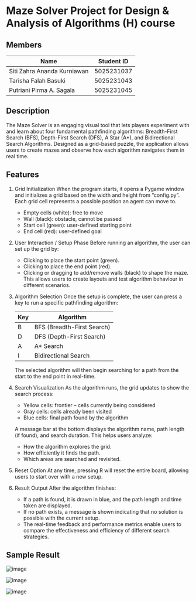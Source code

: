 # Maze Solver Project for Design & Analysis of Algorithms (H) course

## Members

| Name | Student ID |
|------|------------|
| Siti Zahra Ananda Kurniawan | 5025231037 |
| Tarisha Falah Basuki | 5025231043 |
| Putriani Pirma A. Sagala | 5025231045 |

## Description

The Maze Solver is an engaging visual tool that lets players experiment with and learn about four fundamental pathfinding algorithms: Breadth-First Search (BFS), Depth-First Search (DFS), A Star (A*), and Bidirectional Search Algorithms. Designed as a grid-based puzzle, the application allows users to create mazes and observe how each algorithm navigates them in real time.

## Features

1. Grid Initialization
   When the program starts, it opens a Pygame window and initializes a grid based on the width and height from “config.py”. Each grid cell represents a possible position an agent can move to.
   - Empty cells (white): free to move
   - Wall (black): obstacle, cannot be passed
   - Start cell (green): user-defined starting point
   - End cell (red): user-defined goal

2. User Interaction / Setup Phase
   Before running an algorithm, the user can set up the grid by:
   - Clicking to place the start point (green).
   - Clicking to place the end point (red).
   - Clicking or dragging to add/remove walls (black) to shape the maze.
   This allows users to create layouts and test algorithm behaviour in different scenarios.

3. Algorithm Selection
   Once the setup is complete, the user can press a key to run a specific pathfinding algorithm:

   | Key | Algorithm |
   |-----|-----------|
   | B | BFS (Breadth-First Search) |
   | D | DFS (Depth-First Search) |
   | A | A* Search |
   | I | Bidirectional Search |

   The selected algorithm will then begin searching for a path from the start to the end point in real-time.

4. Search Visualization
   As the algorithm runs, the grid updates to show the search process:
   - Yellow cells: frontier – cells currently being considered
   - Gray cells: cells already been visited
   - Blue cells: final path found by the algorithm
   
   A message bar at the bottom displays the algorithm name, path length (if found), and search duration. This helps users analyze:
   - How the algorithm explores the grid.
   - How efficiently it finds the path.
   - Which areas are searched and revisited.

5. Reset Option
   At any time, pressing R will reset the entire board, allowing users to start over with a new setup.

6. Result Output
   After the algorithm finishes:
   - If a path is found, it is drawn in blue, and the path length and time taken are displayed.
   - If no path exists, a message is shown indicating that no solution is possible with the current setup.
   - The real-time feedback and performance metrics enable users to compare the effectiveness and efficiency of different search strategies.

## Sample Result

![image](https://github.com/user-attachments/assets/5f07b13b-94da-4225-8313-c3afd8f35941)

![image](https://github.com/user-attachments/assets/df3f2452-077e-413d-95af-fb8fedbde10a)

![image](https://github.com/user-attachments/assets/5c248f46-0b82-4fb0-9738-2e7e854ea2f6)


